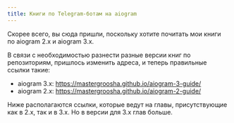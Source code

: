 ```yaml
---
title: Книги по Telegram-ботам на aiogram
---
```


Скорее всего, вы сюда пришли, поскольку хотите почитать мои книги по aiogram 2.x и aiogram 3.x.

В связи с необходимостью разнести разные версии книг по репозиториям, пришлось изменить адреса, и теперь правильные ссылки такие:

* aiogram 3.x: https://mastergroosha.github.io/aiogram-3-guide/
* aiogram 2.x: https://mastergroosha.github.io/aiogram-2-guide/

Ниже располагаются ссылки, которые ведут на главы, присутствующие как в 2.x, так и в 3.x.
Но в версии для 3.x глав больше.